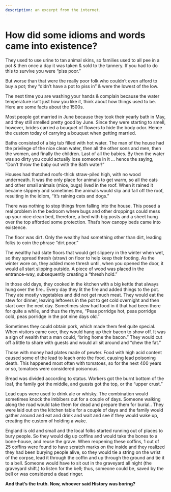 ```yaml
---
description: an excerpt from the internet.
---
```


# How did some idioms and words came into existence?

They used to use urine to tan animal skins, so families used to all pee in a pot & then once a day it was taken & sold to the tannery. If you had to do this to survive you were “piss poor.”

But worse than that were the really poor folk who couldn’t even afford to buy a pot; they “didn’t have a pot to piss in” & were the lowest of the low.

The next time you are washing your hands & complain because the water temperature isn’t just how you like it, think about how things used to be. Here are some facts about the 1500s.

Most people got married in June because they took their yearly bath in May, and they still smelled pretty good by June. Since they were starting to smell, however, brides carried a bouquet of flowers to hide the body odor. Hence the custom today of carrying a bouquet when getting married.

Baths consisted of a big tub filled with hot water. The man of the house had the privilege of the nice clean water, then all the other sons and men, then the women, and finally the children. Last of all the babies. By then the water was so dirty you could actually lose someone in it … hence the saying, “Don’t throw the baby out with the Bath water!”

Houses had thatched roofs-thick straw-piled high, with no wood underneath. It was the only place for animals to get warm, so all the cats and other small animals (mice, bugs) lived in the roof. When it rained it became slippery and sometimes the animals would slip and fall off the roof, resulting in the idiom, “It’s raining cats and dogs.”

There was nothing to stop things from falling into the house. This posed a real problem in the bedroom where bugs and other droppings could mess up your nice clean bed, therefore, a bed with big posts and a sheet hung over the top afforded some protection. That’s how canopy beds came into existence.

The floor was dirt. Only the wealthy had something other than dirt, leading folks to coin the phrase “dirt poor.”

The wealthy had slate floors that would get slippery in the winter when wet, so they spread thresh (straw) on floor to help keep their footing. As the winter wore on, they added more thresh until, when you opened the door, it would all start slipping outside. A piece of wood was placed in the entrance-way, subsequently creating a “thresh hold.”

In those old days, they cooked in the kitchen with a big kettle that always hung over the fire.. Every day they lit the fire and added things to the pot. They ate mostly vegetables and did not get much meat. They would eat the stew for dinner, leaving leftovers in the pot to get cold overnight and then start over the next day. Sometimes stew had food in it that had been there for quite a while, and thus the rhyme, “Peas porridge hot, peas porridge cold, peas porridge in the pot nine days old.”

Sometimes they could obtain pork, which made them feel quite special. When visitors came over, they would hang up their bacon to show off. It was a sign of wealth that a man could, “bring home the bacon.” They would cut off a little to share with guests and would all sit around and “chew the fat.”

Those with money had plates made of pewter. Food with high acid content caused some of the lead to leach onto the food, causing lead poisoning death. This happened most often with tomatoes, so for the next 400 years or so, tomatoes were considered poisonous.

Bread was divided according to status. Workers got the burnt bottom of the loaf, the family got the middle, and guests got the top, or the “upper crust.”

Lead cups were used to drink ale or whisky. The combination would sometimes knock the imbibers out for a couple of days. Someone walking along the road would take them for dead and prepare them for burial.. They were laid out on the kitchen table for a couple of days and the family would gather around and eat and drink and wait and see if they would wake up, creating the custom of holding a wake.

England is old and small and the local folks started running out of places to bury people. So they would dig up coffins and would take the bones to a bone-house, and reuse the grave. When reopening these coffins, 1 out of 25 coffins were found to have scratch marks on the inside and they realized they had been burying people alive, so they would tie a string on the wrist of the corpse, lead it through the coffin and up through the ground and tie it to a bell. Someone would have to sit out in the graveyard all night (the graveyard shift.) to listen for the bell; thus, someone could be, saved by the bell or was considered a dead ringer.

**And that’s the truth. Now, whoever said History was boring?**
